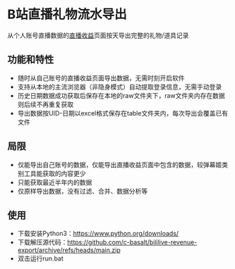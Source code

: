 # B站直播礼物流水导出

从个人账号直播数据的[直播收益](https://link.bilibili.com/p/center/index#/live-data/gift-list)页面按天导出完整的礼物/道具记录

## 功能和特性

- 随时从自己账号的直播收益页面导出数据，无需时刻开启软件
- 支持从本地的主流浏览器（非隐身模式）自动提取登录信息，无需手动登录
- 历史日期数据成功获取后保存在本地的raw文件夹下，raw文件夹内存在数据则后续不再重复获取
- 导出数据按UID-日期以excel格式保存在table文件夹内，每次导出会覆盖已有文件

## 局限

- 仅能导出自己账号的数据，仅能导出直播收益页面中包含的数据，较弹幕姬类别工具能获取的内容更少
- 只能获取最近半年内的数据
- 仅原样导出数据，没有过滤、合并、数据分析等

## 使用

- 下载安装Python3：https://www.python.org/downloads/
- 下载解压源代码：https://github.com/c-basalt/bililive-revenue-export/archive/refs/heads/main.zip
- 双击运行run.bat
